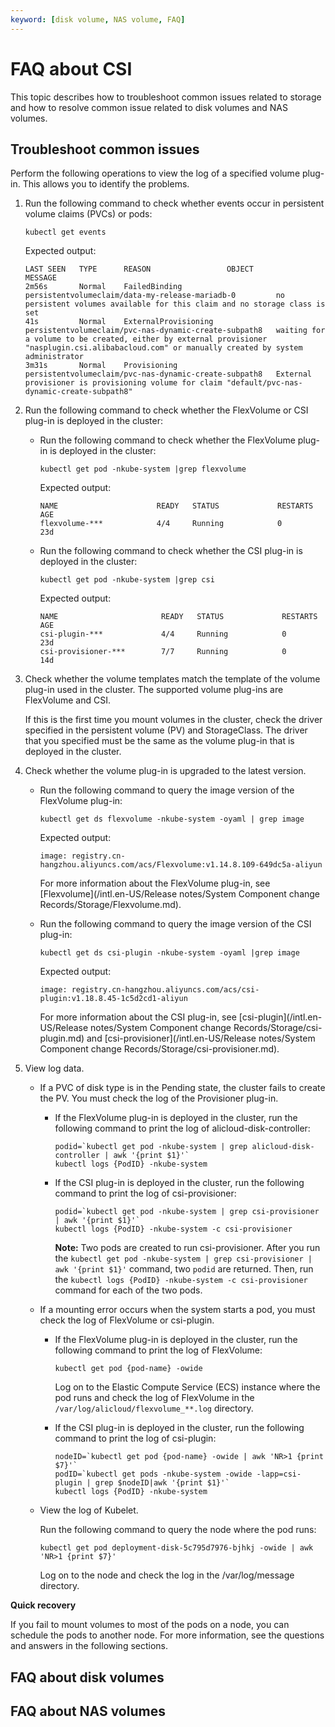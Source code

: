 ```yaml
---
keyword: [disk volume, NAS volume, FAQ]
---
```


# FAQ about CSI

This topic describes how to troubleshoot common issues related to storage and how to resolve common issue related to disk volumes and NAS volumes.

## Troubleshoot common issues

Perform the following operations to view the log of a specified volume plug-in. This allows you to identify the problems.

1.  Run the following command to check whether events occur in persistent volume claims \(PVCs\) or pods:

    ```
    kubectl get events
    ```

    Expected output:

    ```
    LAST SEEN   TYPE      REASON                 OBJECT                                                  MESSAGE
    2m56s       Normal    FailedBinding          persistentvolumeclaim/data-my-release-mariadb-0         no persistent volumes available for this claim and no storage class is set
    41s         Normal    ExternalProvisioning   persistentvolumeclaim/pvc-nas-dynamic-create-subpath8   waiting for a volume to be created, either by external provisioner "nasplugin.csi.alibabacloud.com" or manually created by system administrator
    3m31s       Normal    Provisioning           persistentvolumeclaim/pvc-nas-dynamic-create-subpath8   External provisioner is provisioning volume for claim "default/pvc-nas-dynamic-create-subpath8"
    ```

2.  Run the following command to check whether the FlexVolume or CSI plug-in is deployed in the cluster:

    -   Run the following command to check whether the FlexVolume plug-in is deployed in the cluster:

        ```
        kubectl get pod -nkube-system |grep flexvolume
        ```

        Expected output:

        ```
        NAME                      READY   STATUS             RESTARTS   AGE
        flexvolume-***            4/4     Running            0          23d
        ```

    -   Run the following command to check whether the CSI plug-in is deployed in the cluster:

        ```
        kubectl get pod -nkube-system |grep csi
        ```

        Expected output:

        ```
        NAME                       READY   STATUS             RESTARTS   AGE
        csi-plugin-***             4/4     Running            0          23d
        csi-provisioner-***        7/7     Running            0          14d
        ```

3.  Check whether the volume templates match the template of the volume plug-in used in the cluster. The supported volume plug-ins are FlexVolume and CSI.

    If this is the first time you mount volumes in the cluster, check the driver specified in the persistent volume \(PV\) and StorageClass. The driver that you specified must be the same as the volume plug-in that is deployed in the cluster.

4.  Check whether the volume plug-in is upgraded to the latest version.

    -   Run the following command to query the image version of the FlexVolume plug-in:

        ```
        kubectl get ds flexvolume -nkube-system -oyaml | grep image
        ```

        Expected output:

        ```
        image: registry.cn-hangzhou.aliyuncs.com/acs/Flexvolume:v1.14.8.109-649dc5a-aliyun
        ```

        For more information about the FlexVolume plug-in, see [Flexvolume](/intl.en-US/Release notes/System Component change Records/Storage/Flexvolume.md).

    -   Run the following command to query the image version of the CSI plug-in:

        ```
        kubectl get ds csi-plugin -nkube-system -oyaml |grep image
        ```

        Expected output:

        ```
        image: registry.cn-hangzhou.aliyuncs.com/acs/csi-plugin:v1.18.8.45-1c5d2cd1-aliyun
        ```

        For more information about the CSI plug-in, see [csi-plugin](/intl.en-US/Release notes/System Component change Records/Storage/csi-plugin.md) and [csi-provisioner](/intl.en-US/Release notes/System Component change Records/Storage/csi-provisioner.md).

5.  View log data.

    -   If a PVC of disk type is in the Pending state, the cluster fails to create the PV. You must check the log of the Provisioner plug-in.
        -   If the FlexVolume plug-in is deployed in the cluster, run the following command to print the log of alicloud-disk-controller:

            ```
            podid=`kubectl get pod -nkube-system | grep alicloud-disk-controller | awk '{print $1}'`
            kubectl logs {PodID} -nkube-system
            ```

        -   If the CSI plug-in is deployed in the cluster, run the following command to print the log of csi-provisioner:

            ```
            podid=`kubectl get pod -nkube-system | grep csi-provisioner | awk '{print $1}'`
            kubectl logs {PodID} -nkube-system -c csi-provisioner
            ```

            **Note:** Two pods are created to run csi-provisioner. After you run the `kubectl get pod -nkube-system | grep csi-provisioner | awk '{print $1}'` command, two `podid` are returned. Then, run the `kubectl logs {PodID} -nkube-system -c csi-provisioner` command for each of the two pods.

    -   If a mounting error occurs when the system starts a pod, you must check the log of FlexVolume or csi-plugin.
        -   If the FlexVolume plug-in is deployed in the cluster, run the following command to print the log of FlexVolume:

            ```
            kubectl get pod {pod-name} -owide
            ```

            Log on to the Elastic Compute Service \(ECS\) instance where the pod runs and check the log of FlexVolume in the `/var/log/alicloud/flexvolume_**.log` directory.

        -   If the CSI plug-in is deployed in the cluster, run the following command to print the log of csi-plugin:

            ```
            nodeID=`kubectl get pod {pod-name} -owide | awk 'NR>1 {print $7}'`
            podID=`kubectl get pods -nkube-system -owide -lapp=csi-plugin | grep $nodeID|awk '{print $1}'`
            kubectl logs {PodID} -nkube-system
            ```

    -   View the log of Kubelet.

        Run the following command to query the node where the pod runs:

        ```
        kubectl get pod deployment-disk-5c795d7976-bjhkj -owide | awk 'NR>1 {print $7}'
        ```

        Log on to the node and check the log in the /var/log/message directory.


**Quick recovery**

If you fail to mount volumes to most of the pods on a node, you can schedule the pods to another node. For more information, see the questions and answers in the following sections.

## FAQ about disk volumes



## FAQ about NAS volumes




